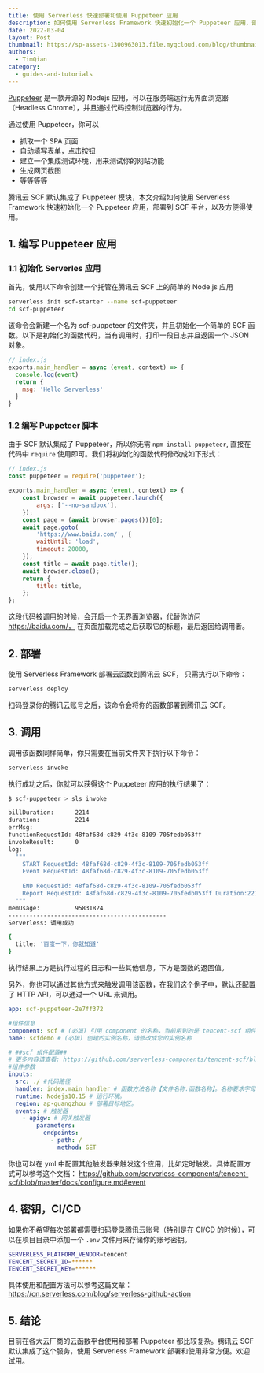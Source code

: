 ```yaml
---
title: 使用 Serverless 快速部署和使用 Puppeteer 应用
description: 如何使用 Serverless Framework 快速初始化一个 Puppeteer 应用，部署到 SCF 平台，以及方便得使用
date: 2022-03-04
layout: Post
thumbnail: https://sp-assets-1300963013.file.myqcloud.com/blog/thumbnails/2022-03-04-scf-puppeteer.png
authors:
  - TimQian
category:
  - guides-and-tutorials
---
```


[Puppeteer](https://pptr.dev/) 是一款开源的 Nodejs 应用，可以在服务端运行无界面浏览器（Headless Chrome），并且通过代码控制浏览器的行为。

通过使用 Puppeteer，你可以
- 抓取一个 SPA 页面
- 自动填写表单，点击按钮
- 建立一个集成测试环境，用来测试你的网站功能
- 生成网页截图
- 等等等等

腾讯云 SCF 默认集成了 Puppeteer 模块，本文介绍如何使用 Serverless Framework 快速初始化一个 Puppeteer 应用，部署到 SCF 平台，以及方便得使用。

## 1. 编写 Puppeteer 应用

### 1.1 初始化 Serverles 应用

首先，使用以下命令创建一个托管在腾讯云 SCF 上的简单的 Node.js 应用

```bash
serverless init scf-starter --name scf-puppeteer
cd scf-puppeteer
```

该命令会新建一个名为 scf-puppeteer 的文件夹，并且初始化一个简单的 SCF 函数。以下是初始化的函数代码，当有调用时，打印一段日志并且返回一个 JSON 对象。

```js
// index.js
exports.main_handler = async (event, context) => {
  console.log(event)
  return {
    msg: 'Hello Serverless'
  }
}
```

### 1.2 编写 Puppeteer 脚本

由于 SCF 默认集成了 Puppeteer，所以你无需 `npm install puppeteer`, 直接在代码中 `require` 使用即可。我们将初始化的函数代码修改成如下形式：

```js
// index.js
const puppeteer = require('puppeteer');

exports.main_handler = async (event, context) => {
    const browser = await puppeteer.launch({
        args: ['--no-sandbox'],
    });
    const page = (await browser.pages())[0];
    await page.goto(
        'https://www.baidu.com/', {
        waitUntil: 'load', 
        timeout: 20000,
    });
    const title = await page.title();
    await browser.close();
    return {
        title: title,
    };
};
```

这段代码被调用的时候，会开启一个无界面浏览器，代替你访问 https://baidu.com/， 在页面加载完成之后获取它的标题，最后返回给调用者。

## 2. 部署

使用 Serverless Framework 部署云函数到腾讯云 SCF， 只需执行以下命令：

```bash
serverless deploy
```

扫码登录你的腾讯云账号之后，该命令会将你的函数部署到腾讯云 SCF。

## 3. 调用

调用该函数同样简单，你只需要在当前文件夹下执行以下命令：
```bash
serverless invoke
```

执行成功之后，你就可以获得这个 Puppeteer 应用的执行结果了：

```bash
$ scf-puppeteer > sls invoke

billDuration:      2214
duration:          2214
errMsg:            
functionRequestId: 48faf68d-c829-4f3c-8109-705fedb053ff
invokeResult:      0
log: 
  """
    START RequestId: 48faf68d-c829-4f3c-8109-705fedb053ff
    Event RequestId: 48faf68d-c829-4f3c-8109-705fedb053ff
    
    END RequestId: 48faf68d-c829-4f3c-8109-705fedb053ff
    Report RequestId: 48faf68d-c829-4f3c-8109-705fedb053ff Duration:2214ms Memory:128MB MemUsage:91.3923MB
  """
memUsage:          95831824
--------------------------------------------- 
Serverless: 调用成功 

{
  title: '百度一下，你就知道'
} 
```

执行结果上方是执行过程的日志和一些其他信息，下方是函数的返回值。

另外，你也可以通过其他方式来触发调用该函数，在我们这个例子中，默认还配置了 HTTP API，可以通过一个 URL 来调用。

```yml
app: scf-puppeteer-2e7ff372

#组件信息
component: scf # (必填) 引用 component 的名称，当前用到的是 tencent-scf 组件
name: scfdemo # (必填) 创建的实例名称，请修改成您的实例名称

# ##scf 组件配置##
# 更多内容请查看: https://github.com/serverless-components/tencent-scf/blob/master/docs/configure.md
#组件参数
inputs:
  src: ./ #代码路径
  handler: index.main_handler # 函数方法名称【文件名称.函数名称】。名称要求字母开始和结尾，允许使用数字、下划线(_)和连接符(-)，2-60 个字符。
  runtime: Nodejs10.15 # 运行环境。
  region: ap-guangzhou # 部署目标地区。 
  events: # 触发器
    - apigw: # 网关触发器
        parameters:
          endpoints:
            - path: /
              method: GET

```

你也可以在 yml 中配置其他触发器来触发这个应用，比如定时触发。具体配置方式可以参考这个文档： https://github.com/serverless-components/tencent-scf/blob/master/docs/configure.md#event

## 4. 密钥，CI/CD

如果你不希望每次部署都需要扫码登录腾讯云账号（特别是在 CI/CD 的时候），可以在项目目录中添加一个 `.env` 文件用来存储你的账号密钥。

```bash
SERVERLESS_PLATFORM_VENDOR=tencent
TENCENT_SECRET_ID=******
TENCENT_SECRET_KEY=******
```

具体使用和配置方法可以参考这篇文章：https://cn.serverless.com/blog/serverless-github-action

## 5. 结论

目前在各大云厂商的云函数平台使用和部署 Puppeteer 都比较复杂。腾讯云 SCF 默认集成了这个服务，使用 Serverless Framework 部署和使用非常方便。欢迎试用。
